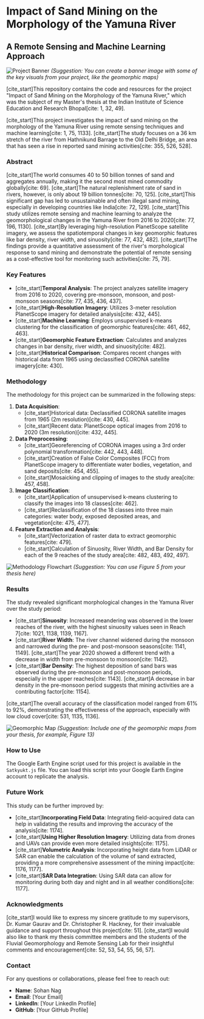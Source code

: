 # Impact of Sand Mining on the Morphology of the Yamuna River

## A Remote Sensing and Machine Learning Approach

![Project Banner](https://drive.google.com/file/d/1ZfWCFh4bIOtpO7DythHgsBV9sTI6F-Bo/view?usp=drive_link)  *(Suggestion: You can create a banner image with some of the key visuals from your project, like the geomorphic maps)*

[cite_start]This repository contains the code and resources for the project "Impact of Sand Mining on the Morphology of the Yamuna River," which was the subject of my Master's thesis at the Indian Institute of Science Education and Research Bhopal[cite: 1, 32, 49].

[cite_start]This project investigates the impact of sand mining on the morphology of the Yamuna River using remote sensing techniques and machine learning[cite: 1, 75, 1133]. [cite_start]The study focuses on a 36 km stretch of the river from Hathnikund Barrage to the Old Delhi Bridge, an area that has seen a rise in reported sand mining activities[cite: 355, 526, 528].

### Abstract

[cite_start]The world consumes 40 to 50 billion tonnes of sand and aggregates annually, making it the second most mined commodity globally[cite: 69]. [cite_start]The natural replenishment rate of sand in rivers, however, is only about 19 billion tonnes[cite: 70, 125]. [cite_start]This significant gap has led to unsustainable and often illegal sand mining, especially in developing countries like India[cite: 72, 129]. [cite_start]This study utilizes remote sensing and machine learning to analyze the geomorphological changes in the Yamuna River from 2016 to 2020[cite: 77, 196, 1130]. [cite_start]By leveraging high-resolution PlanetScope satellite imagery, we assess the spatiotemporal changes in key geomorphic features like bar density, river width, and sinuosity[cite: 77, 432, 482]. [cite_start]The findings provide a quantitative assessment of the river's morphological response to sand mining and demonstrate the potential of remote sensing as a cost-effective tool for monitoring such activities[cite: 75, 79].

### Key Features

* [cite_start]**Temporal Analysis**: The project analyzes satellite imagery from 2016 to 2020, covering pre-monsoon, monsoon, and post-monsoon seasons[cite: 77, 435, 436, 437].
* [cite_start]**High-Resolution Imagery**: Utilizes 3-meter resolution PlanetScope imagery for detailed analysis[cite: 432, 445].
* [cite_start]**Machine Learning**: Employs unsupervised k-means clustering for the classification of geomorphic features[cite: 461, 462, 463].
* [cite_start]**Geomorphic Feature Extraction**: Calculates and analyzes changes in bar density, river width, and sinuosity[cite: 482].
* [cite_start]**Historical Comparison**: Compares recent changes with historical data from 1965 using declassified CORONA satellite imagery[cite: 430].

### Methodology

The methodology for this project can be summarized in the following steps:

1.  **Data Acquisition**:
    * [cite_start]Historical data: Declassified CORONA satellite images from 1965 (2m resolution)[cite: 430, 445].
    * [cite_start]Recent data: PlanetScope optical images from 2016 to 2020 (3m resolution)[cite: 432, 445].
2.  **Data Preprocessing**:
    * [cite_start]Georeferencing of CORONA images using a 3rd order polynomial transformation[cite: 442, 443, 448].
    * [cite_start]Creation of False Color Composites (FCC) from PlanetScope imagery to differentiate water bodies, vegetation, and sand deposits[cite: 454, 455].
    * [cite_start]Mosaicking and clipping of images to the study area[cite: 457, 458].
3.  **Image Classification**:
    * [cite_start]Application of unsupervised k-means clustering to classify the images into 18 classes[cite: 462].
    * [cite_start]Reclassification of the 18 classes into three main categories: water body, exposed deposited areas, and vegetation[cite: 475, 477].
4.  **Feature Extraction and Analysis**:
    * [cite_start]Vectorization of raster data to extract geomorphic features[cite: 479].
    * [cite_start]Calculation of Sinuosity, River Width, and Bar Density for each of the 9 reaches of the study area[cite: 482, 483, 492, 497].

![Methodology Flowchart](https://i.imgur.com/your-methodology-flowchart.png) *(Suggestion: You can use Figure 5 from your thesis here)*

### Results

The study revealed significant morphological changes in the Yamuna River over the study period:

* [cite_start]**Sinuosity**: Increased meandering was observed in the lower reaches of the river, with the highest sinuosity values seen in Reach 7[cite: 1021, 1138, 1139, 1167].
* [cite_start]**River Width**: The river channel widened during the monsoon and narrowed during the pre- and post-monsoon seasons[cite: 1141, 1149]. [cite_start]The year 2020 showed a different trend with a decrease in width from pre-monsoon to monsoon[cite: 1142].
* [cite_start]**Bar Density**: The highest deposition of sand bars was observed during the pre-monsoon and post-monsoon periods, especially in the upper reaches[cite: 1143]. [cite_start]A decrease in bar density in the pre-monsoon period suggests that mining activities are a contributing factor[cite: 1154].

[cite_start]The overall accuracy of the classification model ranged from 61% to 92%, demonstrating the effectiveness of the approach, especially with low cloud cover[cite: 531, 1135, 1136].

![Geomorphic Map](https://i.imgur.com/your-geomorphic-map.png) *(Suggestion: Include one of the geomorphic maps from your thesis, for example, Figure 13)*

### How to Use

The Google Earth Engine script used for this project is available in the `Satkyukt.js` file. You can load this script into your Google Earth Engine account to replicate the analysis.

### Future Work

This study can be further improved by:

* [cite_start]**Incorporating Field Data**: Integrating field-acquired data can help in validating the results and improving the accuracy of the analysis[cite: 1174].
* [cite_start]**Using Higher Resolution Imagery**: Utilizing data from drones and UAVs can provide even more detailed insights[cite: 1175].
* [cite_start]**Volumetric Analysis**: Incorporating height data from LiDAR or SAR can enable the calculation of the volume of sand extracted, providing a more comprehensive assessment of the mining impact[cite: 1176, 1177].
* [cite_start]**SAR Data Integration**: Using SAR data can allow for monitoring during both day and night and in all weather conditions[cite: 1177].

### Acknowledgments

[cite_start]I would like to express my sincere gratitude to my supervisors, Dr. Kumar Gaurav and Dr. Christopher R. Hackney, for their invaluable guidance and support throughout this project[cite: 51]. [cite_start]I would also like to thank my thesis committee members and the students of the Fluvial Geomorphology and Remote Sensing Lab for their insightful comments and encouragement[cite: 52, 53, 54, 55, 56, 57].

### Contact

For any questions or collaborations, please feel free to reach out:

* **Name**: Sohan Nag
* **Email**: [Your Email]
* **LinkedIn**: [Your LinkedIn Profile]
* **GitHub**: [Your GitHub Profile]
